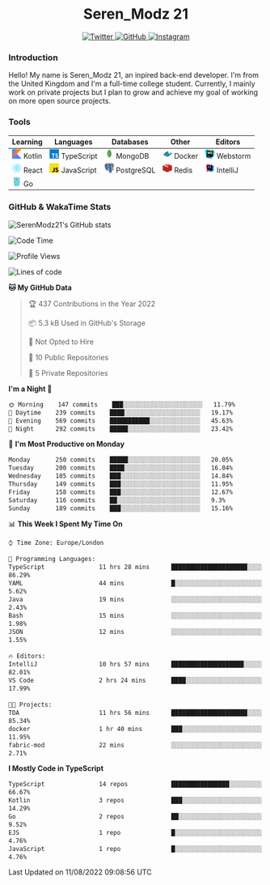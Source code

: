 <div align="center">
  <h1>Seren_Modz 21</h1>
  <a href="https://twitter.com/SerenModz21">
    <img alt="Twitter" src="https://img.shields.io/badge/twitter%20-%231DA1F2.svg?&style=for-the-badge&logo=Twitter&logoColor=white">
  </a>
  <a href="https://github.com/SerenModz21">
    <img alt="GitHub" src="https://img.shields.io/badge/github%20-%23121011.svg?&style=for-the-badge&logo=github&logoColor=white">
  </a>
  <a href="https://www.instagram.com/serenmodz21">
    <img alt="Instagram" src="https://img.shields.io/badge/instagram%20-%23E4405F.svg?&style=for-the-badge&logo=Instagram&logoColor=white">
  </a>
</div>

### Introduction

Hello! My name is Seren_Modz 21, an inpired back-end developer. I'm from the United Kingdom and I'm a full-time college student. Currently, I mainly work on private projects but I plan to grow and achieve my goal of working on more open source projects. 

### Tools

 **Learning**                                        | **Languages**                                               | **Databases**                                               | **Other**                                           | **Editors**                                                  
-----------------------------------------------------|-------------------------------------------------------------|-------------------------------------------------------------|-----------------------------------------------------|--------------------------------------------------------------
 <img width="19px" src="./assets/kotlin.svg"> Kotlin | <img width="19px" src="./assets/typescript.svg"> TypeScript | <img width="19px" src="./assets/mongodb.svg"> MongoDB       | <img width="19px" src="./assets/docker.svg"> Docker | <img width="19px" src="./assets/webstorm.svg"> Webstorm      
 <img width="19px" src="./assets/react.svg"> React   | <img width="19px" src="./assets/javascript.svg"> JavaScript | <img width="19px" src="./assets/postgresql.svg"> PostgreSQL | <img width="19px" src="./assets/redis.svg"> Redis   | <img width="19px" src="./assets/intellij-idea.svg"> IntelliJ
 <img width="19px" src="./assets/go.svg"> Go         |                                                             |                                                             |                                                     |                                                                                                               

### GitHub & WakaTime Stats

![SerenModz21's GitHub stats](https://github-readme-stats.vercel.app/api?username=SerenModz21&show_icons=true&theme=dark)

<!--START_SECTION:waka-->
![Code Time](http://img.shields.io/badge/Code%20Time-1%2C542%20hrs%204%20mins-blue)

![Profile Views](http://img.shields.io/badge/Profile%20Views-24-blue)

![Lines of code](https://img.shields.io/badge/From%20Hello%20World%20I%27ve%20Written-13%20Thousand%20lines%20of%20code-blue)

**🐱 My GitHub Data** 

> 🏆 437 Contributions in the Year 2022
 > 
> 📦 5.3 kB Used in GitHub's Storage 
 > 
> 🚫 Not Opted to Hire
 > 
> 📜 10 Public Repositories 
 > 
> 🔑 5 Private Repositories  
 > 
**I'm a Night 🦉** 

```text
🌞 Morning    147 commits    ███░░░░░░░░░░░░░░░░░░░░░░   11.79% 
🌆 Daytime    239 commits    ████░░░░░░░░░░░░░░░░░░░░░   19.17% 
🌃 Evening    569 commits    ███████████░░░░░░░░░░░░░░   45.63% 
🌙 Night      292 commits    █████░░░░░░░░░░░░░░░░░░░░   23.42%

```
📅 **I'm Most Productive on Monday** 

```text
Monday       250 commits    █████░░░░░░░░░░░░░░░░░░░░   20.05% 
Tuesday      200 commits    ████░░░░░░░░░░░░░░░░░░░░░   16.04% 
Wednesday    185 commits    ███░░░░░░░░░░░░░░░░░░░░░░   14.84% 
Thursday     149 commits    ███░░░░░░░░░░░░░░░░░░░░░░   11.95% 
Friday       158 commits    ███░░░░░░░░░░░░░░░░░░░░░░   12.67% 
Saturday     116 commits    ██░░░░░░░░░░░░░░░░░░░░░░░   9.3% 
Sunday       189 commits    ███░░░░░░░░░░░░░░░░░░░░░░   15.16%

```


📊 **This Week I Spent My Time On** 

```text
⌚︎ Time Zone: Europe/London

💬 Programming Languages: 
TypeScript               11 hrs 28 mins      █████████████████████░░░░   86.29% 
YAML                     44 mins             █░░░░░░░░░░░░░░░░░░░░░░░░   5.62% 
Java                     19 mins             ░░░░░░░░░░░░░░░░░░░░░░░░░   2.43% 
Bash                     15 mins             ░░░░░░░░░░░░░░░░░░░░░░░░░   1.98% 
JSON                     12 mins             ░░░░░░░░░░░░░░░░░░░░░░░░░   1.55%

🔥 Editors: 
IntelliJ                 10 hrs 57 mins      ████████████████████░░░░░   82.01% 
VS Code                  2 hrs 24 mins       ████░░░░░░░░░░░░░░░░░░░░░   17.99%

🐱‍💻 Projects: 
TDA                      11 hrs 56 mins      █████████████████████░░░░   85.34% 
docker                   1 hr 40 mins        ███░░░░░░░░░░░░░░░░░░░░░░   11.95% 
fabric-mod               22 mins             ░░░░░░░░░░░░░░░░░░░░░░░░░   2.71%

```

**I Mostly Code in TypeScript** 

```text
TypeScript               14 repos            ████████████████░░░░░░░░░   66.67% 
Kotlin                   3 repos             ███░░░░░░░░░░░░░░░░░░░░░░   14.29% 
Go                       2 repos             ██░░░░░░░░░░░░░░░░░░░░░░░   9.52% 
EJS                      1 repo              █░░░░░░░░░░░░░░░░░░░░░░░░   4.76% 
JavaScript               1 repo              █░░░░░░░░░░░░░░░░░░░░░░░░   4.76%

```



 Last Updated on 11/08/2022 09:08:56 UTC
<!--END_SECTION:waka-->
